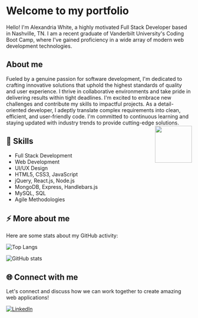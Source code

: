 # Welcome to my portfolio
Hello! I'm Alexandria White, a highly motivated Full Stack Developer based in Nashville, TN. I am a recent graduate of Vanderbilt University's Coding Boot Camp, where I've gained proficiency in a wide array of modern web development technologies.

## About me

Fueled by a genuine passion for software development, I'm dedicated to crafting innovative solutions that uphold the highest standards of quality and user experience. I thrive in collaborative environments and take pride in delivering results within tight deadlines. I'm excited to embrace new challenges and contribute my skills to impactful projects. As a detail-oriented developer, I adeptly translate complex requirements into clean, efficient, and user-friendly code. I'm committed to continuous learning and staying updated with industry trends to provide cutting-edge solutions.
<img align='right' src='https://media.giphy.com/media/dWesBcTLavkZuG35MI/giphy.gif' width='100"'>

## 💼 Skills

- Full Stack Development
- Web Development
- UI/UX Design
- HTML5, CSS3, JavaScript
- jQuery, React.js, Node.js
- MongoDB, Express, Handlebars.js
- MySQL, SQL
- Agile Methodologies

## ⚡ More about me

Here are some stats about my GitHub activity:

![Top Langs](https://github-readme-stats.vercel.app/api/top-langs/?username=alexandriawhite&layout=compact)

![GitHub stats](https://github-readme-stats.vercel.app/api?username=alexandriawhite&count_private=true&show_icons=true&theme=onedark)

## 🌐 Connect with me

Let's connect and discuss how we can work together to create amazing web applications!

<a href="https://www.linkedin.com/in/alexandria-white2/" target="_blank">
  <img src="https://img.shields.io/badge/LinkedIn-%230077B5.svg?&style=flat-square&logo=linkedin&logoColor=white" alt="LinkedIn">
</a>
